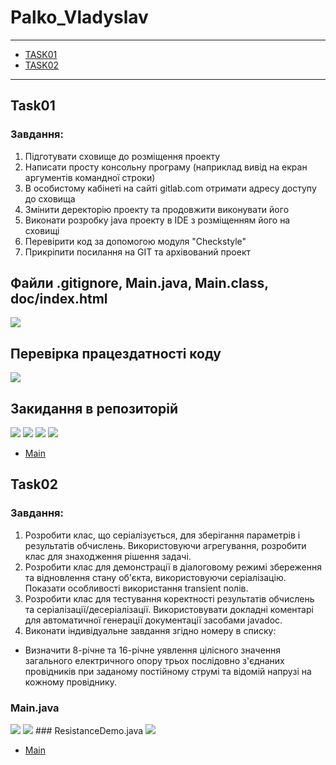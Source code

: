 # Palko_Vladyslav 
---
+ [TASK01](#Task01)
+ [TASK02](#Task02)
---
## Task01

### Завдання: 
1. Підготувати сховище до розміщення проекту
2. Написати просту консольну програму (наприклад вивід на екран аргументів командної строки)
3. В особистому кабінеті на сайті gitlab.com отримати адресу доступу до сховища
4. Змінити деректорію проекту та продовжити виконувати його
5. Виконати розробку java проекту в IDE з розміщенням його на сховищі
6. Перевірити код за допомогою модуля "Checkstyle"
7. Прикріпити посилання на GIT та архівований проект

## Файли .gitignore, Main.java, Main.class, doc/index.html

<img src="https://github.com/Stickki/Palko/blob/2e6c8ec36dd01873dce5e929ec9627658e3635ca/img/1_5.jpg" />

## Перевірка працездатності коду

<img src="https://github.com/Stickki/Palko/blob/2e6c8ec36dd01873dce5e929ec9627658e3635ca/img/1_1.jpg" />

## Закидання в репозиторій

<img src="https://github.com/Stickki/Palko/blob/2e6c8ec36dd01873dce5e929ec9627658e3635ca/img/1_2.jpg"/>
<img src="https://github.com/Stickki/Palko/blob/2e6c8ec36dd01873dce5e929ec9627658e3635ca/img/1_3.jpg"/>
<img src="https://github.com/Stickki/Palko/blob/2e6c8ec36dd01873dce5e929ec9627658e3635ca/img/1_4.jpg"/>
<img src="https://github.com/Stickki/Palko/blob/2e6c8ec36dd01873dce5e929ec9627658e3635ca/img/1_6.jpg"/>

+ [Main](#Palko_Vladyslav)

## Task02

### Завдання:
1. Розробити клас, що серіалізується, для зберігання параметрів і результатів
обчислень. Використовуючи агрегування, розробити клас для знаходження рішення
задачі. 
2. Розробити клас для демонстрації в діалоговому режимі збереження та
відновлення стану об'єкта, використовуючи серіалізацію. Показати особливості
використання transient полів. 
3. Розробити клас для тестування коректності результатів обчислень та
серіалізації/десеріалізації. Використовувати докладні коментарі для автоматичної генерації
документації засобами javadoc.
4. Виконати індивідуальне завдання згідно номеру в списку:
- Визначити 8-річне та 16-річне уявлення цілісного значення загального електричного опору трьох послідовно з'єднаних провідників при заданому постійному струмі та відомій напрузі на кожному провіднику.


### Main.java
<img src="https://github.com/Stickki/Palko/blob/d29a34b0285eef41f276ff3c4ff3b62827ac10d4/img/2_1.jpg"/>
<img src="https://github.com/Stickki/Palko/blob/d29a34b0285eef41f276ff3c4ff3b62827ac10d4/img/2_3.jpg"/>
### ResistanceDemo.java
<img src="https://github.com/Stickki/Palko/blob/d29a34b0285eef41f276ff3c4ff3b62827ac10d4/img/2_2.jpg"/>

+ [Main](#Palko_Vladyslav)
